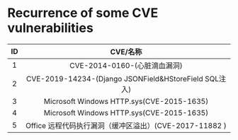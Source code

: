 
# Recurrence of some CVE vulnerabilities
|  ID   |CVE/名称      |
|:---------:|:-------:|
|  1        |   CVE-2014-0160-(心脏滴血漏洞)        |
|   2      |    CVE-2019-14234-(Django JSONField&HStoreField SQL注入)        |
|   3      |    Microsoft Windows HTTP.sys(CVE-2015-1635)        |
|   4      |    Microsoft Windows HTTP.sys(CVE-2015-1635)        |
|   5     |    Office 远程代码执行漏洞（缓冲区溢出）(CVE-2017-11882 )        |


